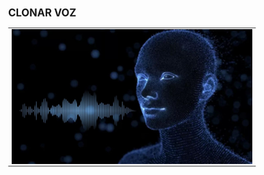 ## CLONAR VOZ


<table align="center" >
  <tr>
    <td align="center" style="padding=0;width=50%;">
      <img align="center" style="padding=0;" src="../AI-Voice/assets/voz.jpg" />
    </td>
  </tr>
</table>	 